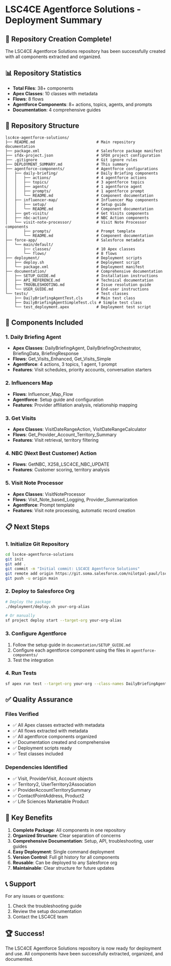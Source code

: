 # LSC4CE Agentforce Solutions - Deployment Summary

## 🎉 Repository Creation Complete!

The LSC4CE Agentforce Solutions repository has been successfully created with all components extracted and organized.

## 📊 Repository Statistics

- **Total Files**: 38+ components
- **Apex Classes**: 10 classes with metadata
- **Flows**: 8 flows
- **Agentforce Components**: 8+ actions, topics, agents, and prompts
- **Documentation**: 4 comprehensive guides

## 📁 Repository Structure

```
lsc4ce-agentforce-solutions/
├── README.md                           # Main repository documentation
├── package.xml                         # Salesforce package manifest
├── sfdx-project.json                   # SFDX project configuration
├── .gitignore                          # Git ignore rules
├── DEPLOYMENT_SUMMARY.md               # This summary
├── agentforce-components/              # Agentforce configurations
│   ├── daily-briefing/                 # Daily Briefing components
│   │   ├── actions/                    # 4 agentforce actions
│   │   ├── topics/                     # 3 agentforce topics
│   │   ├── agents/                     # 1 agentforce agent
│   │   ├── prompts/                    # 1 agentforce prompt
│   │   └── README.md                   # Component documentation
│   ├── influencer-map/                 # Influencer Map components
│   │   ├── setup/                      # Setup guide
│   │   └── README.md                   # Component documentation
│   ├── get-visits/                     # Get Visits components
│   ├── nbc-action/                     # NBC Action components
│   └── visit-note-processor/           # Visit Note Processor components
│       ├── prompts/                    # Prompt template
│       └── README.md                   # Component documentation
├── force-app/                          # Salesforce metadata
│   └── main/default/
│       ├── classes/                    # 10 Apex classes
│       └── flows/                      # 8 flows
├── deployment/                         # Deployment scripts
│   ├── deploy.sh                       # Deployment script
│   └── package.xml                     # Deployment manifest
├── documentation/                      # Comprehensive documentation
│   ├── SETUP_GUIDE.md                  # Installation instructions
│   ├── API_REFERENCE.md                # Technical documentation
│   ├── TROUBLESHOOTING.md              # Issue resolution guide
│   └── USER_GUIDE.md                   # End-user instructions
└── tests/                              # Test classes
    ├── DailyBriefingAgentTest.cls      # Main test class
    ├── DailyBriefingAgentSimpleTest.cls # Simple test class
    └── test_deployment.apex            # Deployment test script
```

## 🚀 Components Included

### 1. Daily Briefing Agent
- **Apex Classes**: DailyBriefingAgent, DailyBriefingOrchestrator, BriefingData, BriefingResponse
- **Flows**: Get_Visits_Enhanced, Get_Visits_Simple
- **Agentforce**: 4 actions, 3 topics, 1 agent, 1 prompt
- **Features**: Visit schedules, priority accounts, conversation starters

### 2. Influencers Map
- **Flows**: Influencer_Map_Flow
- **Agentforce**: Setup guide and configuration
- **Features**: Provider affiliation analysis, relationship mapping

### 3. Get Visits
- **Apex Classes**: VisitDateRangeAction, VisitDateRangeCalculator
- **Flows**: Get_Provider_Account_Territory_Summary
- **Features**: Visit retrieval, territory filtering

### 4. NBC (Next Best Customer) Action
- **Flows**: GetNBC, X258_LSC4CE_NBC_UPDATE
- **Features**: Customer scoring, territory analysis

### 5. Visit Note Processor
- **Apex Classes**: VisitNoteProcessor
- **Flows**: Visit_Note_based_Logging, Provider_Summarization
- **Agentforce**: Prompt template
- **Features**: Visit note processing, automatic record creation

## 📋 Next Steps

### 1. Initialize Git Repository
```bash
cd lsc4ce-agentforce-solutions
git init
git add .
git commit -m "Initial commit: LSC4CE Agentforce Solutions"
git remote add origin https://git.soma.salesforce.com/nilotpal-paul/lsc4ce.git
git push -u origin main
```

### 2. Deploy to Salesforce Org
```bash
# Deploy the package
./deployment/deploy.sh your-org-alias

# Or manually
sf project deploy start --target-org your-org-alias
```

### 3. Configure Agentforce
1. Follow the setup guide in `documentation/SETUP_GUIDE.md`
2. Configure each agentforce component using the files in `agentforce-components/`
3. Test the integration

### 4. Run Tests
```bash
sf apex run test --target-org your-org --class-names DailyBriefingAgentTest
```

## ✅ Quality Assurance

### Files Verified
- ✅ All Apex classes extracted with metadata
- ✅ All flows extracted with metadata
- ✅ All agentforce components organized
- ✅ Documentation created and comprehensive
- ✅ Deployment scripts ready
- ✅ Test classes included

### Dependencies Identified
- ✅ Visit, ProviderVisit, Account objects
- ✅ Territory2, UserTerritory2Association
- ✅ ProviderAccountTerritorySummary
- ✅ ContactPointAddress, Product2
- ✅ Life Sciences Marketable Product

## 🎯 Key Benefits

1. **Complete Package**: All components in one repository
2. **Organized Structure**: Clear separation of concerns
3. **Comprehensive Documentation**: Setup, API, troubleshooting, user guides
4. **Easy Deployment**: Single command deployment
5. **Version Control**: Full git history for all components
6. **Reusable**: Can be deployed to any Salesforce org
7. **Maintainable**: Clear structure for future updates

## 📞 Support

For any issues or questions:
1. Check the troubleshooting guide
2. Review the setup documentation
3. Contact the LSC4CE team

## 🏆 Success!

The LSC4CE Agentforce Solutions repository is now ready for deployment and use. All components have been successfully extracted, organized, and documented.

